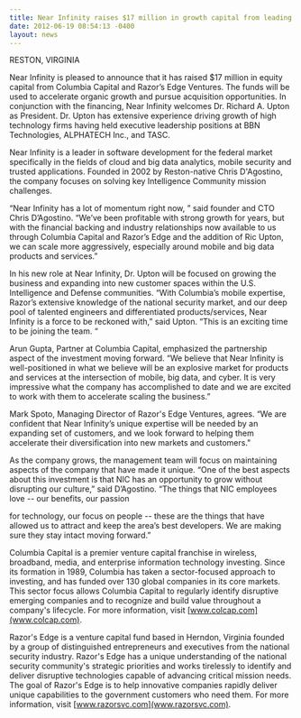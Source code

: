 ```yaml
---
title: Near Infinity raises $17 million in growth capital from leading investment firms; names Dr. Ric Upton as President
date: 2012-06-19 08:54:13 -0400
layout: news
---
```

RESTON, VIRGINIA

Near Infinity is pleased to announce that it has raised $17 million in equity capital
from Columbia Capital and Razor’s Edge Ventures. The funds will be used to
accelerate organic growth and pursue acquisition opportunities. In conjunction
with the financing, Near Infinity welcomes Dr. Richard A. Upton as President. Dr.
Upton has extensive experience driving growth of high technology firms having held
executive leadership positions at BBN Technologies, ALPHATECH Inc., and TASC.

Near Infinity is a leader in software development for the federal market specifically
in the fields of cloud and big data analytics, mobile security and trusted applications.
Founded in 2002 by Reston-native Chris D'Agostino, the company focuses on solving
key Intelligence Community mission challenges.

“Near Infinity has a lot of momentum right now, ” said founder and CTO Chris
D’Agostino. “We’ve been profitable with strong growth for years, but with the
financial backing and industry relationships now available to us through Columbia
Capital and Razor’s Edge and the addition of Ric Upton, we can scale more
aggressively, especially around mobile and big data products and services.”

In his new role at Near Infinity, Dr. Upton will be focused on growing the business
and expanding into new customer spaces within the U.S. Intelligence and Defense
communities. “With Columbia’s mobile expertise, Razor’s extensive knowledge
of the national security market, and our deep pool of talented engineers and
differentiated products/services, Near Infinity is a force to be reckoned with,” said
Upton. “This is an exciting time to be joining the team. “

Arun Gupta, Partner at Columbia Capital, emphasized the partnership aspect of
the investment moving forward. “We believe that Near Infinity is well-positioned
in what we believe will be an explosive market for products and services at the
intersection of mobile, big data, and cyber. It is very impressive what the company
has accomplished to date and we are excited to work with them to accelerate scaling
the business.”

Mark Spoto, Managing Director of Razor's Edge Ventures, agrees. “We are confident
that Near Infinity’s unique expertise will be needed by an expanding set of
customers, and we look forward to helping them accelerate their diversification into
new markets and customers."

As the company grows, the management team will focus on maintaining aspects
of the company that have made it unique. “One of the best aspects about this
investment is that NIC has an opportunity to grow without disrupting our culture,”
said D’Agostino. “The things that NIC employees love -- our benefits, our passion

for technology, our focus on people -- these are the things that have allowed us to
attract and keep the area’s best developers. We are making sure they stay intact
moving forward.”

Columbia Capital is a premier venture capital franchise in wireless, broadband,
media, and enterprise information technology investing. Since its formation in
1989, Columbia has taken a sector-focused approach to investing, and has funded
over 130 global companies in its core markets. This sector focus allows Columbia
Capital to regularly identify disruptive emerging companies and to recognize
and build value throughout a company's lifecycle. For more information, visit
[www.colcap.com](www.colcap.com).

Razor's Edge is a venture capital fund based in Herndon, Virginia founded by a
group of distinguished entrepreneurs and executives from the national security
industry. Razor's Edge has a unique understanding of the national security
community's strategic priorities and works tirelessly to identify and deliver
disruptive technologies capable of advancing critical mission needs. The goal of
Razor's Edge is to help innovative companies rapidly deliver unique capabilities
to the government customers who need them. For more information, visit
[www.razorsvc.com](www.razorsvc.com).